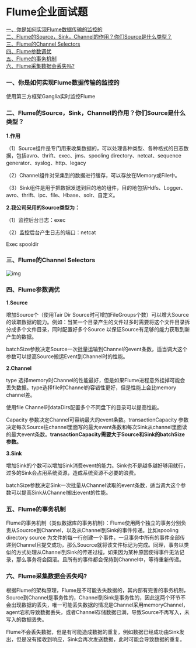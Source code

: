 # Flume企业面试题

<nav>
<a href="#一、你是如何实现Flume数据传输的监控的">一、你是如何实现Flume数据传输的监控的</a><br/>
<a href="#二、Flume的Source，Sink，Channel的作用？你们Source是什么类型？">二、Flume的Source，Sink，Channel的作用？你们Source是什么类型？</a><br/>
<a href="#三、Flume的Channel Selectors">三、Flume的Channel Selectors</a><br/>
<a href="#四、Flume参数调优">四、Flume参数调优</a><br/>
    <a href="#五、Flume的事务机制">五、Flume的事务机制</a><br/>
    <a href="#六、Flume采集数据会丢失吗?">六、Flume采集数据会丢失吗?</a><br/>
    </nav>







### 一、你是如何实现Flume数据传输的监控的

使用第三方框架Ganglia实时监控Flume



### 二、Flume的Source，Sink，Channel的作用？你们Source是什么类型？

**1.作用**

（1）Source组件是专门用来收集数据的，可以处理各种类型、各种格式的日志数据，包括avro、thrift、exec、jms、spooling directory、netcat、sequence generator、syslog、http、legacy

（2）Channel组件对采集到的数据进行缓存，可以存放在Memory或File中。

（3）Sink组件是用于把数据发送到目的地的组件，目的地包括Hdfs、Logger、avro、thrift、ipc、file、Hbase、solr、自定义。

**2.我公司采用的Source类型为：**

（1）监控后台日志：exec

（2）监控后台产生日志的端口：netcat

Exec spooldir



### 三、Flume的Channel Selectors

![img](file:///C:/Users/whj/AppData/Local/Temp/msohtmlclip1/01/clip_image002.png)



### 四、Flume参数调优

**1.Source**

增加Source个（使用Tair Dir Source时可增加FileGroups个数）可以增大Source的读取数据的能力。例如：当某一个目录产生的文件过多时需要将这个文件目录拆分成多个文件目录，同时配置好多个Source 以保证Source有足够的能力获取到新产生的数据。

batchSize参数决定Source一次批量运输到Channel的event条数，适当调大这个参数可以提高Source搬运Event到Channel时的性能。

**2.Channel** 

type 选择memory时Channel的性能最好，但是如果Flume进程意外挂掉可能会丢失数据。type选择file时Channel的容错性更好，但是性能上会比memory channel差。

使用file Channel时dataDirs配置多个不同盘下的目录可以提高性能。

Capacity 参数决定Channel可容纳最大的event条数。transactionCapacity 参数决定每次Source往channel里面写的最大event条数和每次Sink从channel里面读的最大event条数。**transactionCapacity需要大于Source和Sink的batchSize参数。**

**3.Sink** 

增加Sink的个数可以增加Sink消费event的能力。Sink也不是越多越好够用就行，过多的Sink会占用系统资源，造成系统资源不必要的浪费。

batchSize参数决定Sink一次批量从Channel读取的event条数，适当调大这个参数可以提高Sink从Channel搬出event的性能。



### 五、Flume的事务机制

Flume的事务机制（类似数据库的事务机制）：Flume使用两个独立的事务分别负责从Soucrce到Channel，以及从Channel到Sink的事件传递。比如spooling directory source 为文件的每一行创建一个事件，一旦事务中所有的事件全部传递到Channel且提交成功，那么Soucrce就将该文件标记为完成。同理，事务以类似的方式处理从Channel到Sink的传递过程，如果因为某种原因使得事件无法记录，那么事务将会回滚。且所有的事件都会保持到Channel中，等待重新传递。



### 六、Flume采集数据会丢失吗?

根据Flume的架构原理，Flume是不可能丢失数据的，其内部有完善的事务机制，Source到Channel是事务性的，Channel到Sink是事务性的，因此这两个环节不会出现数据的丢失，唯一可能丢失数据的情况是Channel采用memoryChannel，agent宕机导致数据丢失，或者Channel存储数据已满，导致Source不再写入，未写入的数据丢失。

Flume不会丢失数据，但是有可能造成数据的重复，例如数据已经成功由Sink发出，但是没有接收到响应，Sink会再次发送数据，此时可能会导致数据的重复。